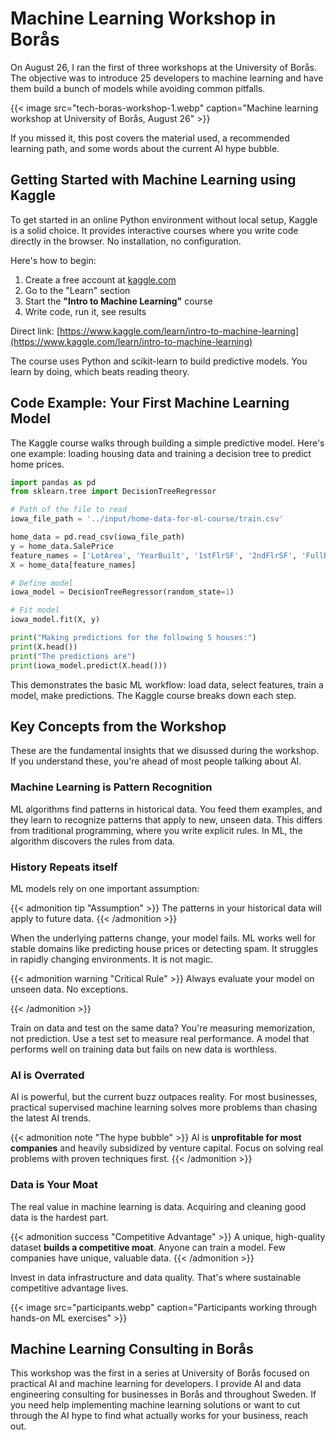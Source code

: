 # Machine Learning Workshop in Borås


On August 26, I ran the first of three workshops at the University of Borås. The objective was to introduce 25 developers to machine learning and have them build a bunch of models while avoiding common pitfalls. <!--more-->

{{< image src="tech-boras-workshop-1.webp" caption="Machine learning workshop at University of Borås, August 26" >}}

If you missed it, this post covers the material used, a recommended learning path, and some words about the current AI hype bubble.

## Getting Started with Machine Learning using Kaggle

To get started in an online Python environment without local setup, Kaggle is a solid choice. It provides interactive courses where you write code directly in the browser. No installation, no configuration.

Here's how to begin:

1. Create a free account at [kaggle.com](https://www.kaggle.com)
2. Go to the "Learn" section
3. Start the **"Intro to Machine Learning"** course
4. Write code, run it, see results

Direct link: [https://www.kaggle.com/learn/intro-to-machine-learning](https://www.kaggle.com/learn/intro-to-machine-learning)

The course uses Python and scikit-learn to build predictive models. You learn by doing, which beats reading theory.

## Code Example: Your First Machine Learning Model

The Kaggle course walks through building a simple predictive model. Here's one example: loading housing data and training a decision tree to predict home prices.

```python
import pandas as pd
from sklearn.tree import DecisionTreeRegressor

# Path of the file to read
iowa_file_path = '../input/home-data-for-ml-course/train.csv'

home_data = pd.read_csv(iowa_file_path)
y = home_data.SalePrice
feature_names = ['LotArea', 'YearBuilt', '1stFlrSF', '2ndFlrSF', 'FullBath', 'BedroomAbvGr', 'TotRmsAbvGrd']
X = home_data[feature_names]

# Define model
iowa_model = DecisionTreeRegressor(random_state=1)

# Fit model
iowa_model.fit(X, y)

print("Making predictions for the following 5 houses:")
print(X.head())
print("The predictions are")
print(iowa_model.predict(X.head()))
```

This demonstrates the basic ML workflow: load data, select features, train a model, make predictions. The Kaggle course breaks down each step.

## Key Concepts from the Workshop

These are the fundamental insights that we disussed during the workshop. If you understand these, you're ahead of most people talking about AI.

### Machine Learning is Pattern Recognition

ML algorithms find patterns in historical data. You feed them examples, and they learn to recognize patterns that apply to new, unseen data. This differs from traditional programming, where you write explicit rules. In ML, the algorithm discovers the rules from data.

### History Repeats itself

ML models rely on one important assumption: 

{{< admonition tip "Assumption" >}}
The patterns in your historical data will apply to future data.
{{< /admonition >}}

When the underlying patterns change, your model fails. ML works well for stable domains like predicting house prices or detecting spam. It struggles in rapidly changing environments. It is not magic.

{{< admonition warning "Critical Rule" >}}
Always evaluate your model on unseen data. No exceptions.

{{< /admonition >}}

Train on data and test on the same data? You're measuring memorization, not prediction. Use a test set to measure real performance. A model that performs well on training data but fails on new data is worthless.

### AI is Overrated

AI is powerful, but the current buzz outpaces reality. For most businesses, practical supervised machine learning solves more problems than chasing the latest AI trends.

{{< admonition note "The hype bubble" >}}
AI is **unprofitable for most companies** and heavily subsidized by venture capital. Focus on solving real problems with proven techniques first.
{{< /admonition >}}

### Data is Your Moat

The real value in machine learning is data. Acquiring and cleaning good data is the hardest part.

{{< admonition success "Competitive Advantage" >}}
A unique, high-quality dataset **builds a competitive moat**. Anyone can train a model. Few companies have unique, valuable data.
{{< /admonition >}}

Invest in data infrastructure and data quality. That's where sustainable competitive advantage lives.

{{< image src="participants.webp" caption="Participants working through hands-on ML exercises" >}}

## Machine Learning Consulting in Borås

This workshop was the first in a series at University of Borås focused on practical AI and machine learning for developers. I provide AI and data engineering consulting for businesses in Borås and throughout Sweden. If you need help implementing machine learning solutions or want to cut through the AI hype to find what actually works for your business, reach out.

